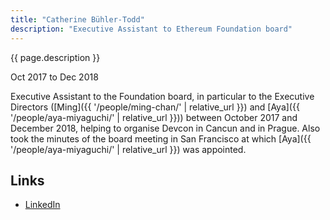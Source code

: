 ```yaml
---
title: "Catherine Bühler-Todd"
description: "Executive Assistant to Ethereum Foundation board"
---
```


{{ page.description }}

Oct 2017 to Dec 2018

Executive Assistant to the Foundation board, in particular to the Executive Directors ([Ming]({{ '/people/ming-chan/' | relative_url }}) and [Aya]({{ '/people/aya-miyaguchi/' | relative_url }})) between October 2017 and December 2018, helping to organise Devcon in Cancun and in Prague. Also took the minutes of the board meeting in San Francisco at which [Aya]({{ '/people/aya-miyaguchi/' | relative_url }}) was appointed.

## Links

- [LinkedIn](https://www.linkedin.com/in/catherine-b%C3%BChler-todd-b377a3153/)

